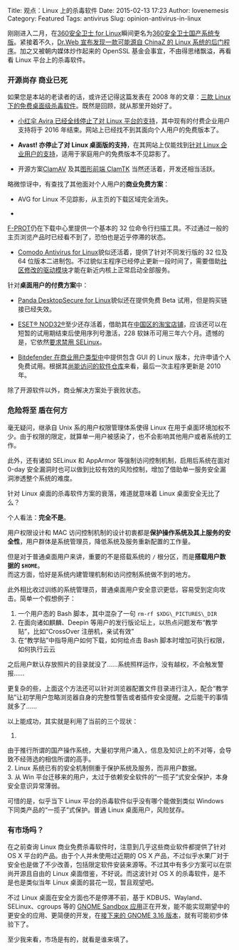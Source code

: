 Title: 观点：Linux 上的杀毒软件
Date: 2015-02-13 17:23
Author: lovenemesis
Category: Featured
Tags: antivirus
Slug: opinion-antivirus-in-linux

刚刚进入二月，在[360安全卫士 for
Linux](https://linuxtoy.org/archives/360-for-linux.html)瞬间更名为[360安全卫士国产系统专版](http://chinaossafe.360.cn/)。紧接着不久，[Dr.Web
宣布发现一款可能源自 ChinaZ 的 Linux
系统的后门程序](http://news.drweb.com/show/?i=9272&lng=en&c=5)。加之又被朝内媒体炒作起来的
OpenSSL 基金会事宜，不由得思绪飘溢，再看看 Linux 平台上的杀毒软件。

### 开源尚存 商业已死

如果您是本站的老读者的话，或许还记得这篇发表在 2008 年的文章：[三款
Linux
下的免费桌面级杀毒软件](https://linuxtoy.org/archives/3\_free\_antivirus\_under\_linux.html)。既然是回顾，就从那里开始好了。

* [小红伞 Avira 已经全线停止了对 Linux
平台的支持](https://www.avira.com/en/support-for-home-knowledgebase-detail/kbid/1491)，其中现有的付费企业用户支持将于
2016 年结束。网站上已经找不到其面向个人用户的免费版本了。

* **Avast! 亦停止了对 Linux 桌面版的支持**，在其网站上仅能找到[针对
Linux
企业用户的支持](https://www.avast.com/en-us/linux-server-antivirus)，适用于家庭用户的免费版本不见踪影了。

* 开源方案[ClamAV](http://www.clamav.net/index.html) 及其[图形前端
ClamTK](https://bitbucket.org/dave\_theunsub/clamtk/)
当然还活着，开发还相当活跃。

略微惊讶中，有查找了其他面对个人用户的**商业免费方案**：

* AVG for Linux 不见踪影，从主页的下载区域完全消失。

*
[F-PROT](http://www.f-prot.com/download/home\_user/download\_fplinux.html)仍在下载中心里提供一个基本的
32
位命令行扫描工具。不过通过一般的主页浏览产品时已经看不到了，恐怕也是近乎停滞的状态。

* [Comodo Antivirus for
Linux](https://www.comodo.com/home/internet-security/antivirus-for-linux.php)貌似还活着，提供了针对不同发行版的
32 位及 64
位版本二进制包。不过貌似主程序已经停止更新一段时间了，需要借助[社区修改的驱动模块](https://forums.comodo.com/comodo-antivirus-for-linux-cavl/comodo-antivirus-on-fedora-21-64bit-t109166.0.html)才能在新近内核上正常启动全部服务。

针对**桌面用户的付费方案**中：

* [Panda DesktopSecure for
Linux](http://www.pandasecurity.com/japan/homeusers/solutions/desktopsecure/)貌似还在提供免费
Beta 试用，但是购买链接已经失效。

* [ESET®
NOD32®](http://www.eset.com/int/home/products/antivirus-linux/)至少还存活着，借助其在[中国区的淘宝店铺](http://eset-nod32.taobao.com/?spm=a1z10.1-c.0.0.oo8zIV)，应该还可以在短暂的试用期结束后使用序列号激活，228
软妹币可用三年六个月。遗憾的是，它依然[要求禁用
SELinux](http://kb.eset.com/esetkb/index?page=content&id=SOLN2701&actp=search&viewlocale=en\_US&searchid=1423808183549)。

* [Bitdefender
在商业用户类型中](http://www.bitdefender.com/business/antivirus-for-unices.html)中提供包含
GUI 的 Linux
版本，允许申请个人免费试用。根据其[尚能访问的软件仓库](http://download.bitdefender.com/repos/)来看，最后一次主程序更新是
2010 年。

除了开源软件以外，商业解决方案处于衰败状态。

### 危险将至 盾在何方

毫无疑问，继承自 Unix 系的用户权限管理体系使得 Linux
在用于桌面环境加权不少。由于权限的限定，就算单一用户被感染了，也不会影响其他用户或者系统的工作。

此外，还有诸如 SELinux 和 AppArmor 等强制访问控制机制，启用后系统在面对
0-day
安全漏洞时也可以做到比较有效的风险控制，增加了借助单一服务安全漏洞渗透整个系统的难度。

针对 Linux 桌面的杀毒软件方案的衰落，难道就意味着 Linux
桌面安全无比了么？

个人看法：**完全不是**。

用户权限设计和 MAC
访问控制机制的设计初衷都是**保护操作系统及其上服务的安全性**，用户群体是系统管理员，降低系统及服务重新配置的工作量。

但是对于普通桌面用户来讲，重要的不是搭载系统的 `/`
根分区，而是**搭载用户数据的 `$HOME`**。  
而这方面，恰好是系统内建管理机制和访问控制系统做不到的地方。

此外相比收过训练的系统管理员，普通桌面用户安全意识更低，容易受到定向攻击。简单一个假想例子：

1. 一个用户态的 Bash 脚本，其中混杂了一句 `rm-rf
$XDG\_PICTURES\_DIR`  
2. 在面向诸如麒麟、Deepin
等用户的发行版论坛上，以热点问题发布“教学贴”，比如“CrossOver
注册机，亲试有效”  
3. 在“教学贴”中指导用户如何下载，如何给点击 Bash
脚本时增加可执行权限，如何执行云云

之后用户默认存放照片的目录就没了……系统照样运作，没有越权，不会触发警报……

更复杂的些，上面这个方法还可以针对浏览器配置文件目录进行注入，配合“教学贴”让初学用户忽略浏览器自身的完整性警告或者插件安全提醒。之后能干的事情就多了……

以上能成功，其实就是利用了当前的三个现状：

1.
由于推行所谓的国产操作系统，大量初学用户涌入，信息及知识上的不对等，会导致不经筛选的相信所谓的高手。  
2. Linux 系统已有的安全机制侧重于保护系统及服务，而非用户数据。  
3. 从 Win
平台迁移来的用户，太过于依赖安全软件的“一揽子”式安全保护，本身安全意识异常薄弱。

可惜的是，似乎当下 Linux 平台的杀毒软件似乎没有哪个能做到类似 Windows
下同类产品的“一揽子”式保护。普通 Linux 桌面用户，风险犹存。

### 有市场吗？

在之前查询 Linux 商业免费杀毒软件时，注意到几乎这些商业软件都提供了针对
OS X 平台的产品。由于个人并未使用过近期的 OS X
产品，不过似乎水果厂对于安全也是做了不少改善，包括限定软件安装来源等。不过其中有多少方案可以在崇尚开源且自由的
Linux 桌面借鉴，不好说。而这波针对 OS X 的杀毒软件，是不是也是类似当年
Linux 桌面的昙花一现，暂且观望吧。

不过 Linux 桌面在安全方面也不是停滞不前，基于
KDBUS、Wayland、SELinux、cgroups 等的 [GNOME Sandbox
应用](https://wiki.gnome.org/Projects/SandboxedApps)正在开发，能不能实现期望中的更安全的应用、更简便的开发，在[接下来的
GNOME 3.16
版本](http://blogs.gnome.org/mclasen/2015/01/21/sandboxed-applications-for-gnome/)，就有可能初步体验下了。

至少我来看，市场是有的，就看是谁来填了。
